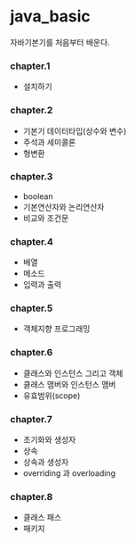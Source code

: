 # java_basic
자바기본기를 처음부터 배운다.

### chapter.1 
- 설치하기

### chapter.2 
- 기본기 데이터타입(상수와 변수)
- 주석과 세미콜론
- 형변환

### chapter.3
- boolean
- 기본연산자와 논리연산자
- 비교와 조건문

### chapter.4
- 배열
- 메소드 
- 입력과 출력

### chapter.5
- 객체지향 프로그래밍

### chapter.6
- 클래스와 인스턴스 그리고 객체
- 클래스 맴버와 인스턴스 맴버
- 유효범위(scope)

### chapter.7
- 초기화와 생성자
- 상속
- 상속과 생성자
- overriding 과 overloading
### chapter.8
- 클래스 패스
- 패키지

